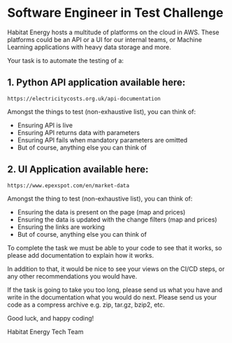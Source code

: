 # Software Engineer in Test Challenge

Habitat Energy hosts a multitude of platforms on the cloud in AWS. These platforms could be an API or a UI for our internal teams, or Machine Learning applications with heavy data storage and more.

Your task is to automate the testing of a:

## 1.  Python API application available here:

```https://electricitycosts.org.uk/api-documentation```

Amongst the things to test (non-exhaustive list), you can think of:

- Ensuring API is live
- Ensuring API returns data with parameters
- Ensuring API fails when mandatory parameters are omitted
- But of course, anything else you can think of

## 2. UI Application available here:

```https://www.epexspot.com/en/market-data```

Amongst the thing to test (non-exhaustive list), you can think of:

- Ensuring the data is present on the page (map and prices)
- Ensuring the data is updated with the change filters (map and prices)
- Ensuring the links are working
- But of course, anything else you can think of

To complete the task we must be able to your code to see that it works, so please add documentation to explain how it works.

In addition to that, it would be nice to see your views on the CI/CD steps, or any other recommendations you would have.

If the task is going to take you too long, please send us what you have and write in the documentation what you would do next. Please send us your code as a compress archive e.g. zip, tar.gz, bzip2, etc.

Good luck, and happy coding!

Habitat Energy Tech Team
